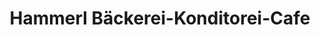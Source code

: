 ---
title: "Hammerl Bäckerei-Konditorei-Cafe"
url: /lauterbach/hammerl-baeckerei-konditorei-cafe/
shop: Bäckerei
---